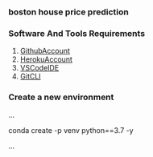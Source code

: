 ### boston house price prediction

### Software And Tools Requirements

1. [GithubAccount](https://github.com)
2. [HerokuAccount](https://heroku.com)
3. [VSCodeIDE](https://code.visualstudio.com)
4. [GitCLI](https://git-scm.com/download/win)

### Create a new environment

...

conda create -p venv python==3.7 -y

...


